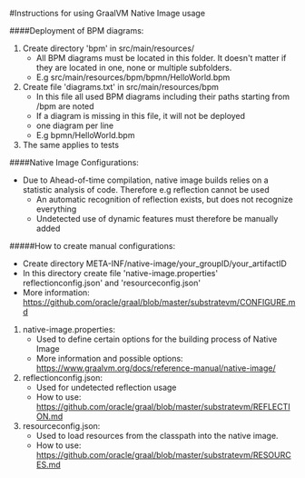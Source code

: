 #Instructions for using GraalVM Native Image usage

####Deployment of BPM diagrams:
1. Create directory 'bpm' in src/main/resources/
    * All BPM diagrams must be located in this folder. It doesn't matter if they are located in one, none or multiple subfolders.
    * E.g src/main/resources/bpm/bpmn/HelloWorld.bpm
2. Create file 'diagrams.txt' in src/main/resources/bpm
    * In this file all used BPM diagrams including their paths starting from /bpm are noted
    * If a diagram is missing in this file, it will not be deployed
    * one diagram per line
    * E.g bpmn/HelloWorld.bpm
3. The same applies to tests

####Native Image Configurations:
 *  Due to Ahead-of-time compilation, native image builds relies on a statistic analysis of code. Therefore e.g reflection cannot be used 
    *  An automatic recognition of reflection exists, but does not recognize everything
    *  Undetected use of dynamic features must therefore be manually added
    
#####How to create manual configurations: 
* Create directory META-INF/native-image/your_groupID/your_artifactID
* In this directory create file 'native-image.properties' reflectionconfig.json' and 'resourceconfig.json'
* More information: https://github.com/oracle/graal/blob/master/substratevm/CONFIGURE.md
1. native-image.properties:
    * Used to define certain options for the building process of Native Image
    * More information and possible options: https://www.graalvm.org/docs/reference-manual/native-image/
2. reflectionconfig.json:
    * Used for undetected reflection usage
    * How to use: https://github.com/oracle/graal/blob/master/substratevm/REFLECTION.md
3. resourceconfig.json:
    * Used to load resources from the classpath into the native image.
    * How to use: https://github.com/oracle/graal/blob/master/substratevm/RESOURCES.md


   
    